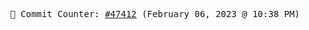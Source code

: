 <p align="center">
    <samp>
        📮 Commit Counter: <a href="https://github.com/Javascript-void0/Javascript-void0/commits/main">#47412</a> (February 06, 2023 @ 10:38 PM)
    </samp>
</p>